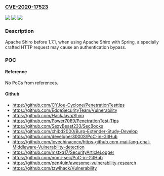 ### [CVE-2020-17523](https://cve.mitre.org/cgi-bin/cvename.cgi?name=CVE-2020-17523)
![](https://img.shields.io/static/v1?label=Product&message=Apache%20Shiro&color=blue)
![](https://img.shields.io/static/v1?label=Version&message=n%2Fa&color=blue)
![](https://img.shields.io/static/v1?label=Vulnerability&message=Information%20Disclosure&color=brighgreen)

### Description

Apache Shiro before 1.7.1, when using Apache Shiro with Spring, a specially crafted HTTP request may cause an authentication bypass.

### POC

#### Reference
No PoCs from references.

#### Github
- https://github.com/CYJoe-Cyclone/PenetrationTesttips
- https://github.com/EdgeSecurityTeam/Vulnerability
- https://github.com/HackJava/Shiro
- https://github.com/Power7089/PenetrationTest-Tips
- https://github.com/SexyBeast233/SecBooks
- https://github.com/chibd2000/Burp-Extender-Study-Develop
- https://github.com/developer3000S/PoC-in-GitHub
- https://github.com/lovechinacoco/https-github.com-mai-lang-chai-Middleware-Vulnerability-detection
- https://github.com/mstxq17/SecurityArticleLogger
- https://github.com/nomi-sec/PoC-in-GitHub
- https://github.com/pen4uin/awesome-vulnerability-research
- https://github.com/tzwlhack/Vulnerability

